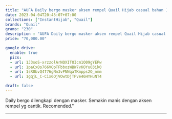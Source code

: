 ```yaml
---
title: "AUFA Daily bergo masker aksen rempel Quail Hijab casual bahan Jersey"
date: 2023-04-04T20:43:07+07:00
collections: ["InstantHijab", "Quail"]
brands: "Quail"
grams: "230"
description : "AUFA Daily bergo masker aksen rempel Quail Hijab casual bahan Jersey"
price: "70,000.00"

google_drive:
  enable: true
  pics:
  - url: 1J3soS-xrzzolArNQXITOIcm1O09gYEPw
  - url: 1paCxOs766VOpTFbbozWBW7vKOYu03ik0
  - url: 1sR0bvQ4T76gNn3vPNNqaTKmpps2O_nmm
  - url: 1gqjL_C-Cix6OjVOwtDjTPve46HYHuNT4

draft: false
---
```


Daily bergo dilengkapi dengan masker. Semakin manis dengan aksen rempel yg cantik. Recomended."

-----------    
 
